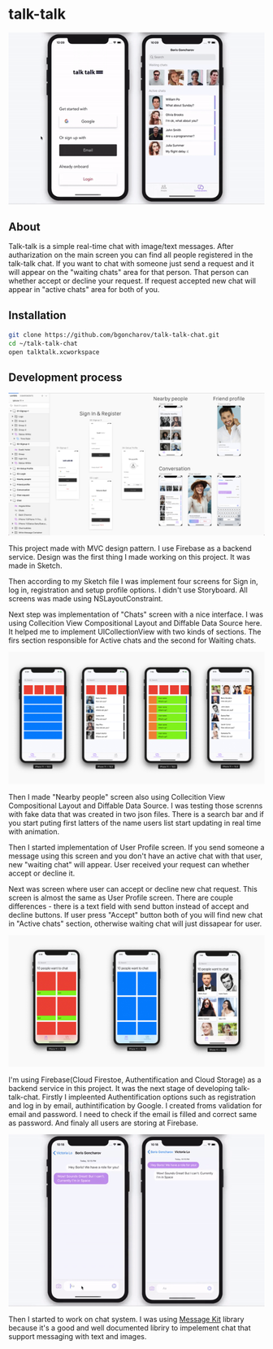 # talk-talk

![Registration](https://github.com/bgoncharov/talk-talk-chat/blob/master/img/talk1.gif)

## About

Talk-talk is a simple real-time chat with image/text messages. After autharization on the main screen you can find all people registered in the talk-talk chat. If you want to chat with someone just send a request and it will appear on the "waiting chats" area for that person. That person can whether accept or decline your request. If request accepted new chat will appear in "active chats" area for both of you.

## Installation

```bash
git clone https://github.com/bgoncharov/talk-talk-chat.git
cd ~/talk-talk-chat
open talktalk.xcworkspace
```

## Development process

![Sketch](https://github.com/bgoncharov/talk-talk-chat/blob/master/img/sketch.png)

This project made with MVC design pattern. I use Firebase as a backend service. Design was the first thing I made working on this project. It was made in Sketch.

Then according to my Sketch file I was implement four screens for Sign in, log in, registration and setup profile options. I didn't use Storyboard. All screens was made using NSLayoutConstraint.

Next step was implementation of "Chats" screen with a nice interface. I was using Collecition View Compositional Layout and Diffable Data Source here. It helped me to implement UICollectionView with two kinds of sections. The firs section responsible for Active chats and the second for Waiting chats.

![Chats](https://github.com/bgoncharov/talk-talk-chat/blob/master/img/progress2.jpg)

Then I made "Nearby people" screen also using Collecition View Compositional Layout and Diffable Data Source. I was testing those screnns with fake data that was  created in two json files. There is a search bar and if you start puting first latters of the name users list start updating in real time with animation.

Then I started implementation of User Profile screen. If you send someone a message using this screen and you don't have an active chat with that user, new "waiting chat" will appear. User received your request can whether accept or decline it.

Next was screen where user can accept or decline new chat request. This screen is almost the same as User Profile screen. There are couple differences - there is a text field with send button instead of accept and decline buttons. If user press "Accept" button both of you will find new chat in "Active chats" section, otherwise waiting chat will just dissapear for user.

![Chats](https://github.com/bgoncharov/talk-talk-chat/blob/master/img/progress.jpg)

I'm using Firebase(Cloud Firestoe, Authentification and Cloud Storage) as a backend service in this project. It was the next stage of developing talk-talk-chat. Firstly I impleented Authentification options such as registration and log in by email, authintification by Google. I created froms validation for email and password. I need to check if the email is filled and correct same as password. And finaly all users are storing at Firebase.

![Chating](https://github.com/bgoncharov/talk-talk-chat/blob/master/img/talk2.gif)

Then I started to work on chat system. I was using [Message Kit](https://github.com/MessageKit/MessageKit) library because it's a good and well documented libriry to impelement chat that support messaging with text and images.
